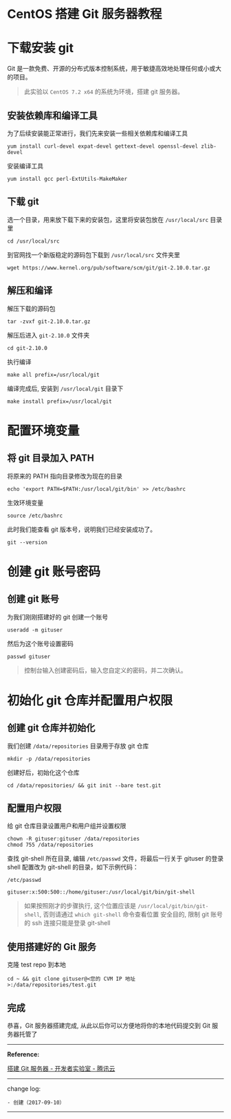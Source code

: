 # CentOS 搭建 Git 服务器教程

# 下载安装 git

Git 是一款免费、开源的分布式版本控制系统，用于敏捷高效地处理任何或小或大的项目。

> 此实验以 `CentOS 7.2 x64` 的系统为环境，搭建 git 服务器。

## 安装依赖库和编译工具

为了后续安装能正常进行，我们先来安装一些相关依赖库和编译工具

```
yum install curl-devel expat-devel gettext-devel openssl-devel zlib-devel
```

安装编译工具

```
yum install gcc perl-ExtUtils-MakeMaker
```

## 下载 git

选一个目录，用来放下载下来的安装包，这里将安装包放在 `/usr/local/src` 目录里

```
cd /usr/local/src
```

到官网找一个新版稳定的源码包下载到 `/usr/local/src` 文件夹里

```
wget https://www.kernel.org/pub/software/scm/git/git-2.10.0.tar.gz
```

## 解压和编译

解压下载的源码包

```
tar -zvxf git-2.10.0.tar.gz
```

解压后进入 `git-2.10.0` 文件夹

```
cd git-2.10.0
```

执行编译

```
make all prefix=/usr/local/git
```

编译完成后, 安装到 `/usr/local/git` 目录下

```
make install prefix=/usr/local/git
```

# 配置环境变量

## 将 git 目录加入 PATH

将原来的 PATH 指向目录修改为现在的目录

```
echo 'export PATH=$PATH:/usr/local/git/bin' >> /etc/bashrc
```

生效环境变量

```
source /etc/bashrc
```

此时我们能查看 git 版本号，说明我们已经安装成功了。

```
git --version
```

# 创建 git 账号密码

## 创建 git 账号

为我们刚刚搭建好的 git 创建一个账号

```
useradd -m gituser
```

然后为这个账号设置密码

```
passwd gituser
```

> 控制台输入创建密码后，输入您自定义的密码，并二次确认。

# 初始化 git 仓库并配置用户权限

## 创建 git 仓库并初始化

我们创建 `/data/repositories` 目录用于存放 git 仓库

```
mkdir -p /data/repositories
```

创建好后，初始化这个仓库

```
cd /data/repositories/ && git init --bare test.git
```

## 配置用户权限

给 git 仓库目录设置用户和用户组并设置权限

```
chown -R gituser:gituser /data/repositories
chmod 755 /data/repositories
```

查找 git-shell 所在目录, 编辑 `/etc/passwd` 文件，将最后一行关于 gituser 的登录 shell 配置改为 git-shell 的目录，如下示例代码：

`/etc/passwd`

```
gituser:x:500:500::/home/gituser:/usr/local/git/bin/git-shell
```

> 如果按照刚才的步骤执行, 这个位置应该是 `/usr/local/git/bin/git-shell`, 否则请通过 `which git-shell` 命令查看位置
> 安全目的, 限制 git 账号的 ssh 连接只能是登录 git-shell

## 使用搭建好的 Git 服务

克隆 test repo 到本地

```
cd ~ && git clone gituser@<您的 CVM IP 地址>:/data/repositories/test.git
```

## 完成

恭喜，Git 服务器搭建完成, 从此以后你可以方便地将你的本地代码提交到 Git 服务器托管了

-------

**Reference:**

[搭建 Git 服务器 - 开发者实验室 - 腾讯云](https://www.qcloud.com/developer/labs/lab/10045)

---

change log: 

	- 创建（2017-09-10）

---


